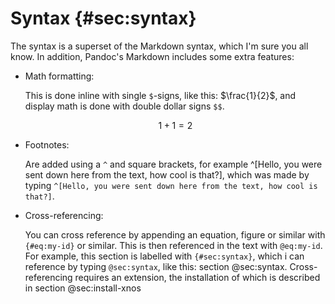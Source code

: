 

# Syntax {#sec:syntax}

The syntax is a superset of the Markdown syntax, which I'm sure you all know. In addition, Pandoc's Markdown includes some extra features:

- Math formatting:

    This is done inline with single `$`-signs, like this: $\frac{1}{2}$, and display math is done with double dollar signs `$$`.
    
    $$1+1 = 2$$

- Footnotes:

    Are added using a `^` and square brackets, for example ^[Hello, you were sent down here from the text, how cool is that?], which was made by typing `^[Hello, you were sent down here from the text, how cool is that?]`.
    
- Cross-referencing:

    You can cross reference by appending an equation, figure or similar with `{#eq:my-id}` or similar. This is then referenced in the text with `@eq:my-id`. For example, this section is labelled with `{#sec:syntax}`, which i can reference by typing `@sec:syntax`, like this: section @sec:syntax. Cross-referencing requires an extension, the installation of which is described in section @sec:install-xnos